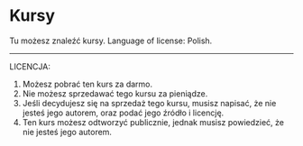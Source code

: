 # Kursy
Tu możesz znaleźć kursy.
Language of license: Polish.
_____________________________________________________________
LICENCJA:
1. Możesz pobrać ten kurs za darmo.
2. Nie możesz sprzedawać tego kursu za pieniądze.
3. Jeśli decydujesz się na sprzedaż tego kursu, musisz napisać, że nie jesteś jego autorem, oraz podać jego źródło i licencję.
4. Ten kurs możesz odtworzyć publicznie, jednak musisz powiedzieć, że nie jesteś jego autorem.
